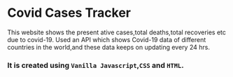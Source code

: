 # Covid Cases Tracker
This website shows the present ative cases,total deaths,total recoveries etc due to covid-19.
Used an API which shows Covid-19 data of different countries in the world,and these data keeps on updating every 24 hrs.
### It is created using `Vanilla Javascript`,`CSS` and `HTML`.


